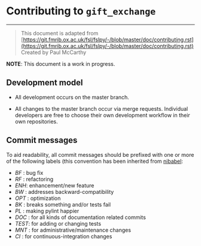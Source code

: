 # Contributing to ``gift_exchange``
-----------------------------------

> This document is adapted from [https://git.fmrib.ox.ac.uk/fsl/fslpy/-/blob/master/doc/contributing.rst](https://git.fmrib.ox.ac.uk/fsl/fslpy/-/blob/master/doc/contributing.rst)        
> Created by Paul McCarthy

**NOTE**: This document is a work in progress.

Development model
-----------------


* All development occurs on the master branch.

* All changes to the master branch occur via merge requests. Individual
  developers are free to choose their own development workflow in their own
  repositories.


Commit messages
---------------


To aid readability, all commit messages should be prefixed with one or more of
the following labels (this convention has been inherited from [nibabel](https://github.com/nipy/nibabel):

  * *BF*  : bug fix
  * *RF*  : refactoring
  * *ENH*:  enhancement/new feature
  * *BW*  : addresses backward-compatibility
  * *OPT* : optimization
  * *BK*  : breaks something and/or tests fail
  * *PL*  : making pylint happier
  * *DOC* : for all kinds of documentation related commits
  * *TEST*: for adding or changing tests
  * *MNT* : for administrative/maintenance changes
  * *CI*  : for continuous-integration changes



